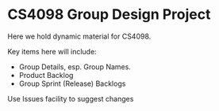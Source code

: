 # CS4098 Group Design Project

Here we hold dynamic material for CS4098.

Key items here will include:

* Group Details, esp. Group Names.
* Product Backlog
* Group Sprint (Release) Backlogs

Use Issues facility to suggest changes